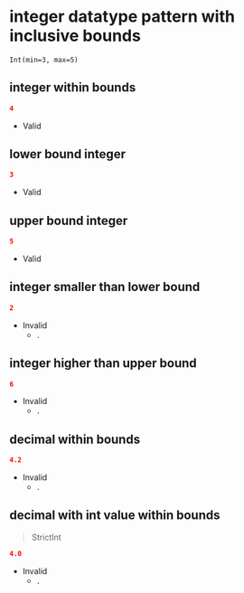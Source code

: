 # integer datatype pattern with inclusive bounds
```jsbp
Int(min=3, max=5)
```

## integer within bounds
```json
4
```
+ Valid

## lower bound integer
```json
3
```
+ Valid

## upper bound integer
```json
5
```
+ Valid

## integer smaller than lower bound
```json
2
```
+ Invalid
    - `.`

## integer higher than upper bound
```json
6
```
+ Invalid
    - `.`

## decimal within bounds
```json
4.2
```
+ Invalid
    - `.`

## decimal with int value within bounds
> StrictInt
```json
4.0
```
+ Invalid
    - `.`
